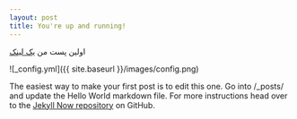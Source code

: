 ```yaml
---
layout: post
title: You're up and running!
---
```


اولین پست من
[یک لینک](http://google.com)

![_config.yml]({{ site.baseurl }}/images/config.png)

The easiest way to make your first post is to edit this one. Go into /_posts/ and update the Hello World markdown file. For more instructions head over to the [Jekyll Now repository](https://github.com/barryclark/jekyll-now) on GitHub.
